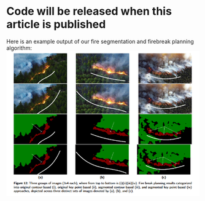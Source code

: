 # Code will be released when this article is published
Here is an example output of our fire segmentation and firebreak planning algorithm:
![Fire Segmentation Result](./results.jpg)

